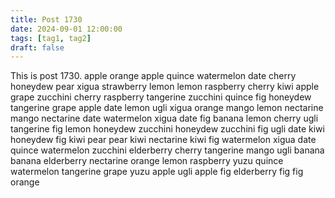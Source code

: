 ```yaml
---
title: Post 1730
date: 2024-09-01 12:00:00
tags: [tag1, tag2]
draft: false
---
```

This is post 1730.
apple
orange
apple
quince
watermelon
date
cherry
honeydew
pear
xigua
strawberry
lemon
lemon
raspberry
cherry
kiwi
apple
grape
zucchini
cherry
raspberry
tangerine
zucchini
quince
fig
honeydew
tangerine
grape
apple
date
lemon
ugli
xigua
orange
mango
lemon
nectarine
mango
nectarine
date
watermelon
xigua
date
fig
banana
lemon
cherry
ugli
tangerine
fig
lemon
honeydew
zucchini
honeydew
zucchini
fig
ugli
date
kiwi
honeydew
fig
kiwi
pear
pear
kiwi
nectarine
kiwi
fig
watermelon
xigua
date
quince
watermelon
zucchini
elderberry
cherry
tangerine
mango
ugli
banana
banana
elderberry
nectarine
orange
lemon
raspberry
yuzu
quince
watermelon
tangerine
grape
yuzu
apple
ugli
apple
fig
elderberry
fig
fig
orange
